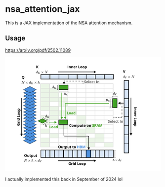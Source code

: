 # nsa_attention_jax

This is a JAX implementation of the NSA attention mechanism.

## Usage

https://arxiv.org/pdf/2502.11089

![Architecture](imgs/image.png)


I actually implemented this back in September of 2024 lol

